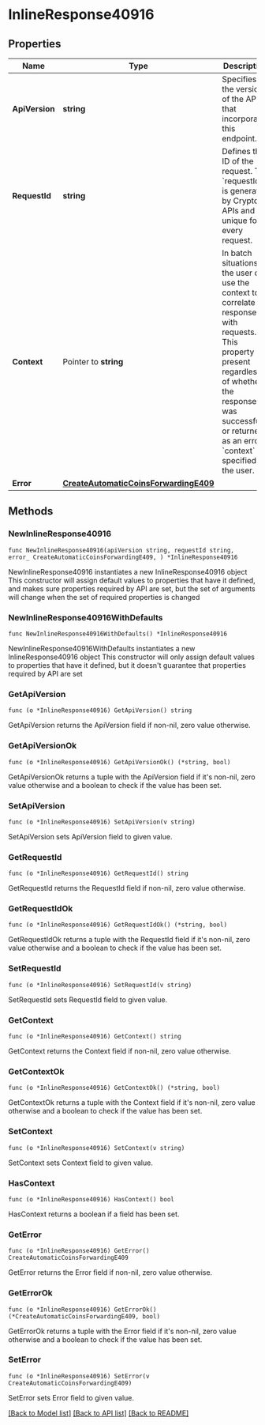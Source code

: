 # InlineResponse40916

## Properties

Name | Type | Description | Notes
------------ | ------------- | ------------- | -------------
**ApiVersion** | **string** | Specifies the version of the API that incorporates this endpoint. | 
**RequestId** | **string** | Defines the ID of the request. The &#x60;requestId&#x60; is generated by Crypto APIs and it&#39;s unique for every request. | 
**Context** | Pointer to **string** | In batch situations the user can use the context to correlate responses with requests. This property is present regardless of whether the response was successful or returned as an error. &#x60;context&#x60; is specified by the user. | [optional] 
**Error** | [**CreateAutomaticCoinsForwardingE409**](CreateAutomaticCoinsForwardingE409.md) |  | 

## Methods

### NewInlineResponse40916

`func NewInlineResponse40916(apiVersion string, requestId string, error_ CreateAutomaticCoinsForwardingE409, ) *InlineResponse40916`

NewInlineResponse40916 instantiates a new InlineResponse40916 object
This constructor will assign default values to properties that have it defined,
and makes sure properties required by API are set, but the set of arguments
will change when the set of required properties is changed

### NewInlineResponse40916WithDefaults

`func NewInlineResponse40916WithDefaults() *InlineResponse40916`

NewInlineResponse40916WithDefaults instantiates a new InlineResponse40916 object
This constructor will only assign default values to properties that have it defined,
but it doesn't guarantee that properties required by API are set

### GetApiVersion

`func (o *InlineResponse40916) GetApiVersion() string`

GetApiVersion returns the ApiVersion field if non-nil, zero value otherwise.

### GetApiVersionOk

`func (o *InlineResponse40916) GetApiVersionOk() (*string, bool)`

GetApiVersionOk returns a tuple with the ApiVersion field if it's non-nil, zero value otherwise
and a boolean to check if the value has been set.

### SetApiVersion

`func (o *InlineResponse40916) SetApiVersion(v string)`

SetApiVersion sets ApiVersion field to given value.


### GetRequestId

`func (o *InlineResponse40916) GetRequestId() string`

GetRequestId returns the RequestId field if non-nil, zero value otherwise.

### GetRequestIdOk

`func (o *InlineResponse40916) GetRequestIdOk() (*string, bool)`

GetRequestIdOk returns a tuple with the RequestId field if it's non-nil, zero value otherwise
and a boolean to check if the value has been set.

### SetRequestId

`func (o *InlineResponse40916) SetRequestId(v string)`

SetRequestId sets RequestId field to given value.


### GetContext

`func (o *InlineResponse40916) GetContext() string`

GetContext returns the Context field if non-nil, zero value otherwise.

### GetContextOk

`func (o *InlineResponse40916) GetContextOk() (*string, bool)`

GetContextOk returns a tuple with the Context field if it's non-nil, zero value otherwise
and a boolean to check if the value has been set.

### SetContext

`func (o *InlineResponse40916) SetContext(v string)`

SetContext sets Context field to given value.

### HasContext

`func (o *InlineResponse40916) HasContext() bool`

HasContext returns a boolean if a field has been set.

### GetError

`func (o *InlineResponse40916) GetError() CreateAutomaticCoinsForwardingE409`

GetError returns the Error field if non-nil, zero value otherwise.

### GetErrorOk

`func (o *InlineResponse40916) GetErrorOk() (*CreateAutomaticCoinsForwardingE409, bool)`

GetErrorOk returns a tuple with the Error field if it's non-nil, zero value otherwise
and a boolean to check if the value has been set.

### SetError

`func (o *InlineResponse40916) SetError(v CreateAutomaticCoinsForwardingE409)`

SetError sets Error field to given value.



[[Back to Model list]](../README.md#documentation-for-models) [[Back to API list]](../README.md#documentation-for-api-endpoints) [[Back to README]](../README.md)


